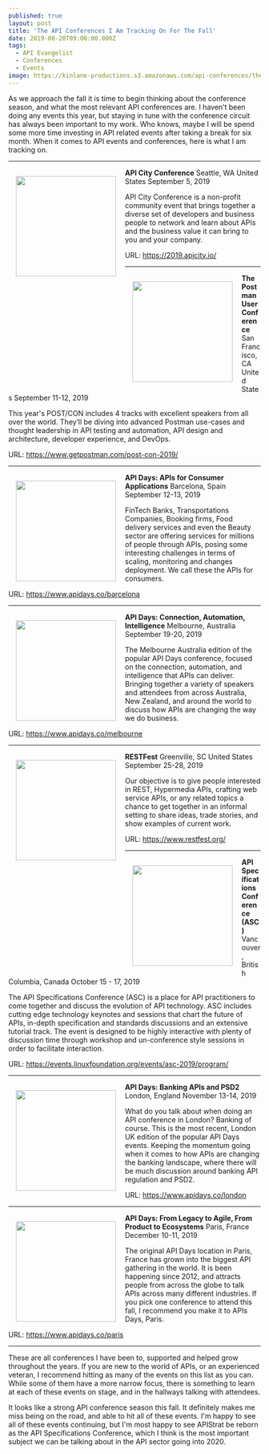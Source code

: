 ```yaml
---
published: true
layout: post
title: 'The API Conferences I Am Tracking On For The Fall'
date: 2019-08-20T09:00:00.000Z
tags:
  - API Evangelist
  - Conferences
  - Events
image: https://kinlane-productions.s3.amazonaws.com/api-conferences/the-postman-users-conference-2019.png
---
```

As we approach the fall it is time to begin thinking about the conference season, and what the most relevant API conferences are. I haven’t been doing any events this year, but staying in tune with the conference circuit has always been important to my work. Who knows, maybe I will be spend some more time investing in API related events after taking a break for six month. When it comes to API events and conferences, here is what I am tracking on.

<hr>

<img src="https://kinlane-productions.s3.amazonaws.com/api-conferences/api-city-conference-seattle-2019.png" align="left" width="200" style="padding: 15px;">
<strong>API City Conference</strong>
Seattle, WA United States
September 5, 2019

API City Conference is a non-profit community event that brings together a diverse set of developers and business people to network and learn about APIs and the business value it can bring to you and your company.

URL: <a href="https://2019.apicity.io/">https://2019.apicity.io/</a>

<hr>

<img src="https://kinlane-productions.s3.amazonaws.com/api-conferences/the-postman-users-conference-2019.png" align="left" width="200" style="padding: 15px;">
<strong>The Postman User Conference</strong>
San Francisco, CA United States
September 11-12, 2019

This year's POST/CON includes 4 tracks with excellent speakers from all over the world. They’ll be diving into advanced Postman use-cases and thought leadership in API testing and automation, API design and architecture, developer experience, and DevOps.

URL: <a href="https://www.getpostman.com/post-con-2019/">https://www.getpostman.com/post-con-2019/</a>

<hr>

<img src="https://kinlane-productions.s3.amazonaws.com/api-conferences/api-days-barcelona-2019.png" align="left" width="200" style="padding: 15px;">
<strong>API Days: APIs for Consumer Applications</strong>
Barcelona, Spain
September 12-13, 2019

FinTech Banks, Transportations Companies, Booking firms, Food delivery services and even the Beauty sector are offering services for millions of people through APIs, posing some interesting challenges in terms of scaling, monitoring and changes deployment. We call these the APIs for consumers.

URL: <a href="https://www.apidays.co/barcelona">https://www.apidays.co/barcelona</a>

<hr>

<img src="https://kinlane-productions.s3.amazonaws.com/api-conferences/api-days-melbourne-2019.png" align="left" width="200" style="padding: 15px;">
<strong>API Days: Connection, Automation, Intelligence</strong>
Melbourne, Australia
September 19-20, 2019

The Melbourne Australia edition of the popular API Days conference, focused on the connection, automation, and intelligence that APIs can deliver. Bringing together a variety of speakers and attendees from across Australia, New Zealand, and around the world to discuss how APIs are changing the way we do business.

URL: <a href="https://www.apidays.co/melbourne">https://www.apidays.co/melbourne</a>

<hr>

<img src="https://kinlane-productions.s3.amazonaws.com/api-conferences/api-city-conference-seattle-2019.png" align="left" width="200" style="padding: 15px;">
<strong>RESTFest</strong>
Greenville, SC United States
September 25-28, 2019

Our objective is to give people interested in REST, Hypermedia APIs, crafting web service APIs, or any related topics a chance to get together in an informal setting to share ideas, trade stories, and show examples of current work.

URL: <a href="https://www.restfest.org/">https://www.restfest.org/</a>

<hr>

<img src="https://kinlane-productions.s3.amazonaws.com/api-conferences/api-specifications-conference.png" align="left" width="200" style="padding: 15px;">
<strong>API Specifications Conference (ASC)</strong>
Vancouver, British Columbia, Canada
October 15 - 17, 2019

The API Specifications Conference (ASC) is a place for API practitioners to come together and discuss the evolution of API technology. ASC includes cutting edge technology keynotes and sessions that chart the future of APIs, in-depth specification and standards discussions and an extensive tutorial track. The event is designed to be highly interactive with plenty of discussion time through workshop and un-conference style sessions in order to facilitate interaction.

URL: <a href="https://events.linuxfoundation.org/events/asc-2019/program/">https://events.linuxfoundation.org/events/asc-2019/program/</a>

<hr>

<img src="https://kinlane-productions.s3.amazonaws.com/api-conferences/api-days-london-2019.png" align="left" width="200" style="padding: 15px;">
<strong>API Days: Banking APIs and PSD2</strong>
London, England
November 13-14, 2019

What do you talk about when doing an API conference in London? Banking of course. This is the most recent, London UK edition of the popular API Days events. Keeping the momentum going when it comes to how APIs are changing the banking landscape, where there will be much discussion around banking API regulation and PSD2.

URL: <a href="https://www.apidays.co/london">https://www.apidays.co/london</a>

<hr>

<img src="https://kinlane-productions.s3.amazonaws.com/api-conferences/api-days-paris-2019.png" align="left" width="200" style="padding: 15px;">
<strong>API Days: From Legacy to Agile, From Product to Ecosystems</strong>
Paris, France
December 10-11, 2019

The original API Days location in Paris, France has grown into the biggest API gathering in the world. It is been happening since 2012, and attracts people from across the globe to talk APIs across many different industries. If you pick one conference to attend this fall, I recommend you make it to APIs Days, Paris.

URL: <a href="https://www.apidays.co/paris">https://www.apidays.co/paris</a>

<hr>

These are all conferences I have been to, supported and helped grow throughout the years. If you are new to the world of APIs, or an experienced veteran, I recommend hitting as many of the events on this list as you can. While some of them have a more narrow focus, there is something to learn at each of these events on stage, and in the hallways talking with attendees.

It looks like a strong API conference season this fall. It definitely makes me miss being on the road, and able to hit all of these events. I'm happy to see all of these events continuing, but I'm most happy to see APIStrat be reborn as the API Specifications Conference, which I think is the most important subject we can be talking about in the API sector going into 2020.
